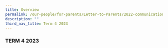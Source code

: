 ```yaml
---
title: Overview
permalink: /our-people/for-parents/Letter-to-Parents/2022-communications/Term-4-2022/overview/
description: ""
third_nav_title: Term 4 2023
---
```

### TERM 4 2023